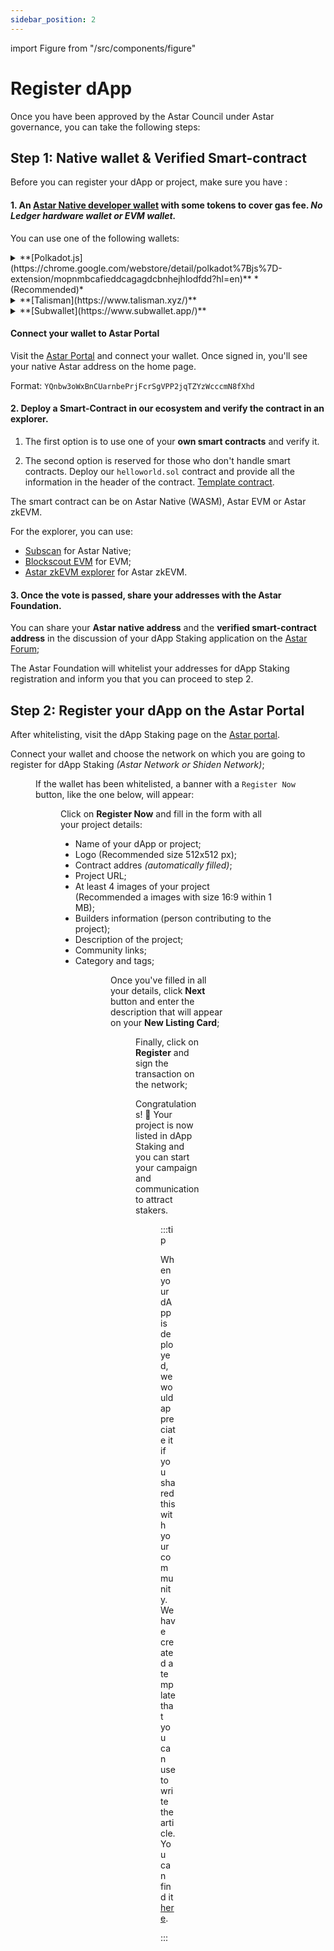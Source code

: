 ```yaml
---
sidebar_position: 2
---
```


import Figure from "/src/components/figure"

# Register dApp

Once you have been approved by the Astar Council under Astar governance, you can take the following steps:

## Step 1: Native wallet & Verified Smart-contract

Before you can register your dApp or project, make sure you have :

#### 1. An [Astar Native developer wallet](/docs/use/manage-wallets/create-wallet) with some tokens to cover gas fee. *No Ledger hardware wallet or EVM wallet.*

You can use one of the following wallets:

<details>
<summary>**[Polkadot.js](https://chrome.google.com/webstore/detail/polkadot%7Bjs%7D-extension/mopnmbcafieddcagagdcbnhejhlodfdd?hl=en)** *(Recommended)*</summary>

The Polkadot\{.js\} plugin provides a reasonable balance of security and usability. It provides a separate local mechanism to generate your address and interact with the Astar portal. We recommend users who are new to our ecosystem and want to create an Astar native address use this wallet. If you don't have the Polkadot JS extension you will receive a popup in our portal when you try to connect your wallet.

### Install the Browser Plugin

The browser plugin is available for both [Google Chrome](https://chrome.google.com/webstore/detail/polkadot%7Bjs%7D-extension/mopnmbcafieddcagagdcbnhejhlodfdd?hl=en) (and Chromium-based browsers like Brave) and [Firefox](https://addons.mozilla.org/en-US/firefox/addon/polkadot-js-extension). After installing the plugin, you should see the orange and white Polkadot\{.js\} logo in your browser menu bar.

<Figure src={require('/docs/use/dapp-staking/for-devs/img/Polkadotjs_1.png').default } width="75%" /> 

### Create Account

Open the Polkadot\{.js\} browser extension by clicking the logo on the top bar of your browser. You will see a browser popup.

<Figure src={require('/docs/use/dapp-staking/for-devs/img/Polkadotjs_2.png').default } width="70%" /> 

Click the big plus button `Create new account`. The Polkadot\{.js\} plugin will then use system randomness to make a new seed for you and display it to you in the form of twelve words.

<Figure src={require('/docs/use/dapp-staking/for-devs/img/Polkadotjs_3.png').default } width="70%" /> 

You should back up these words. Please, store the seed somewhere safe, secret, and secure. If you cannot access your account via Polkadot\{.js\} for some reason, you can re-enter your seed through the `Add account menu` by selecting `Import account from pre-existing seed`.

<Figure src={require('/docs/use/dapp-staking/for-devs/img/Polkadotjs_4.png').default } width="70%" /> 

Best to create an account that is allowed on any chain in the Polkadot ecosystem including Astar or Shiden Network. Your account will automatically change format when connected to a chain.

A **descriptive name** is arbitrary and for your use only. It is not stored on the blockchain and will not be visible to other users who look at your address via a block explorer. If you're juggling multiple accounts, it helps to make this as descriptive and detailed as needed.

The **password** will be used to encrypt this account's information. You will need to re-enter it when using the account for any kind of outgoing transaction or when using it to cryptographically sign a message.

After clicking on `Add the account with the generated seed`, your account is created. We recommend also saving your account as json file somewhere safe.

</details>

<details>
<summary>**[Talisman](https://www.talisman.xyz/)**</summary>

### Install the Browser Extension

The extension is available on [chrome](https://chromewebstore.google.com/detail/talisman-ethereum-and-pol/fijngjgcjhjmmpcmkeiomlglpeiijkld?hl=en-GB) and [firefox](https://addons.mozilla.org/en-US/firefox/addon/talisman-wallet-extension/).


### Create a New Account

Once the extension is downloaded you can proceed to setup your account.

1. In order to set up a wallet, click `New wallet`. 

<Figure src={require('/docs/use/dapp-staking/for-devs/img/Talisman_1.webp').default } width="90%" /> 

2. Add a password for your account and click `Continue`.

<Figure src={require('/docs/use/dapp-staking/for-devs/img/Talisman_2.webp').default } width="70%" /> 

3. Last step is to decide on allowing anonymous information to help talisman improve the wallet. Click any option and the setup is finished!

<Figure src={require('/docs/use/dapp-staking/for-devs/img/Talisman_3.webp').default } width="70%" /> 

### Create a new account in video

<p align="center"><iframe width="560" height="315" src="https://www.youtube.com/embed/JevNbPem3gQ?si=WzEGaZZ5cy4dcVkZ" title="YouTube video player" frameborder="0" allow="accelerometer; autoplay; clipboard-write; encrypted-media; gyroscope; picture-in-picture; web-share" allowfullscreen></iframe></p>

**Don't forget to Back Up Your Secret Phrase! Consult [this guide](https://docs.talisman.xyz/talisman/start/installing-talisman/back-up-your-secret-phrase) if necessary.**

</details>

<details>
<summary>**[Subwallet](https://www.subwallet.app/)**</summary>

### Install the Browser Extension

The extension is available on [chrome](https://chromewebstore.google.com/detail/subwallet-polkadot-wallet/onhogfjeacnfoofkfgppdlbmlmnplgbn) and [firefox](https://addons.mozilla.org/en-US/firefox/addon/subwallet/).

### Create a New Account

1. After installing SubWallet extension, open the wallet and choose `Create a new account`;

<Figure src={require('/docs/use/dapp-staking/for-devs/img/Subwallet_1.webp').default } width="30%" /> 

2. Create a master password and click `Continue`;

<Figure src={require('/docs/use/dapp-staking/for-devs/img/Subwallet_2.webp').default } width="30%" /> 

3. Keep your recovery phrase (also known as seed phrase or secret phrase) in a safe place;

<Figure src={require('/docs/use/dapp-staking/for-devs/img/Subwallet_3.png').default } width="30%" /> 

4. Your account has been successfully set up. Click `Exit` to get to Homepage;

### Create a new account in video

<p align="center"><iframe width="560" height="315" src="https://www.youtube.com/embed/WPZvZixXz3k?si=LdWnrFfkdJVZa3-m" title="YouTube video player" frameborder="0" allow="accelerometer; autoplay; clipboard-write; encrypted-media; gyroscope; picture-in-picture; web-share" allowfullscreen></iframe></p>

</details>

#### Connect your wallet to Astar Portal

Visit the [Astar Portal](https://portal.astar.network/astar/assets) and connect your wallet. Once signed in, you'll see your native Astar address on the home page.

Format: `YQnbw3oWxBnCUarnbePrjFcrSgVPP2jqTZYzWcccmN8fXhd`

#### 2. Deploy a Smart-Contract in our ecosystem and verify the contract in an explorer. 

1. The first option is to use one of your **own smart contracts** and verify it.

2. The second option is reserved for those who don't handle smart contracts. Deploy our `helloworld.sol` contract and provide all the information in the header of the contract. [Template contract](https://github.com/AstarNetwork/builders-program/blob/main/hellowold.sol).

The smart contract can be on Astar Native (WASM), Astar EVM or Astar zkEVM.

For the explorer, you can use:
- [Subscan](https://astar.subscan.io/) for Astar Native;
- [Blockscout EVM](https://astar.blockscout.com/) for EVM;
- [Astar zkEVM explorer](https://astar-zkevm.explorer.startale.com/) for Astar zkEVM.

#### 3. Once the vote is passed, share your addresses with the Astar Foundation.

You can share your **Astar native address** and the **verified smart-contract address** in the discussion of your dApp Staking application on the [Astar Forum](https://forum.astar.network/);

The Astar Foundation will whitelist your addresses for dApp Staking registration and inform you that you can proceed to step 2.

## Step 2: Register your dApp on the Astar Portal

After whitelisting, visit the dApp Staking page on the [Astar portal](https://portal.astar.network/astar/dapp-staking/discover).  

Connect your wallet and choose the network on which you are going to register for dApp Staking *(Astar Network or Shiden Network)*;

<Figure src={require('/docs/use/dapp-staking/for-stakers/img/Networks.png').default } width="90%" /> 

If the wallet has been whitelisted, a banner with a `Register Now` button, like the one below, will appear:

<Figure src={require('/docs/use/dapp-staking/for-devs/img/Registration_banner.png').default} width="85%" />

Click on **Register Now** and fill in the form with all your project details:

- Name of your dApp or project;
- Logo (Recommended size 512x512 px);
- Contract addres *(automatically filled)*;
- Project URL;
- At least 4 images of your project (Recommended a images with size 16:9 within 1 MB);
- Builders information (person contributing to the project);
- Description of the project;
- Community links;
- Category and tags;

<Figure src={require('/docs/use/dapp-staking/for-devs/img/Registration_1.png').default} width="80%" />

<Figure src={require('/docs/use/dapp-staking/for-devs/img/Registration_2.png').default} width="80%" />

Once you've filled in all your details, click **Next** button and enter the description that will appear on your **New Listing Card**;

<Figure src={require('/docs/use/dapp-staking/for-devs/img/Promotion_card_2.png').default} width="85%" />

Finally, click on **Register** and sign the transaction on the network;

Congratulations! 🎉 Your project is now listed in dApp Staking and you can start your campaign and communication to attract stakers.

<Figure src={require('/docs/use/dapp-staking/for-devs/img/dApp_page_2.png').default} width="90%" />

:::tip

When your dApp is deployed, we would appreciate it if you shared this with your community. We have created a template that you can use to write the article. You can find it [here](https://astarnetwork.notion.site/dApp-staking-template-Astar-Network-07d029f2d89644f48a17650522968682).

:::